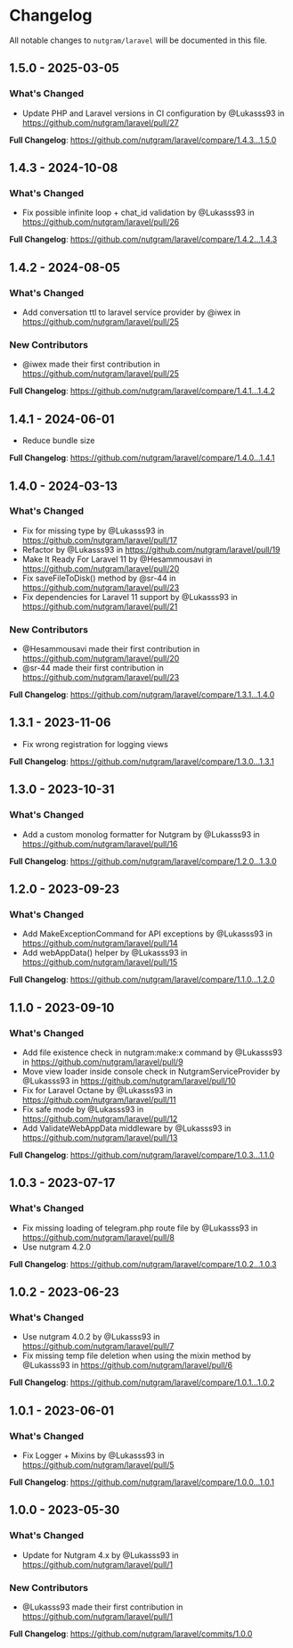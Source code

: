 # Changelog

All notable changes to `nutgram/laravel` will be documented in this file.

## 1.5.0 - 2025-03-05

### What's Changed

* Update PHP and Laravel versions in CI configuration by @Lukasss93 in https://github.com/nutgram/laravel/pull/27

**Full Changelog**: https://github.com/nutgram/laravel/compare/1.4.3...1.5.0

## 1.4.3 - 2024-10-08

### What's Changed

* Fix possible infinite loop + chat_id validation by @Lukasss93 in https://github.com/nutgram/laravel/pull/26

**Full Changelog**: https://github.com/nutgram/laravel/compare/1.4.2...1.4.3

## 1.4.2 - 2024-08-05

### What's Changed

* Add conversation ttl to laravel service provider by @iwex in https://github.com/nutgram/laravel/pull/25

### New Contributors

* @iwex made their first contribution in https://github.com/nutgram/laravel/pull/25

**Full Changelog**: https://github.com/nutgram/laravel/compare/1.4.1...1.4.2

## 1.4.1 - 2024-06-01

- Reduce bundle size

**Full Changelog**: https://github.com/nutgram/laravel/compare/1.4.0...1.4.1

## 1.4.0 - 2024-03-13

### What's Changed

* Fix for missing type by @Lukasss93 in https://github.com/nutgram/laravel/pull/17
* Refactor by @Lukasss93 in https://github.com/nutgram/laravel/pull/19
* Make It Ready For Laravel 11 by @Hesammousavi in https://github.com/nutgram/laravel/pull/20
* Fix saveFileToDisk() method by @sr-44 in https://github.com/nutgram/laravel/pull/23
* Fix dependencies for Laravel 11 support by @Lukasss93 in https://github.com/nutgram/laravel/pull/21

### New Contributors

* @Hesammousavi made their first contribution in https://github.com/nutgram/laravel/pull/20
* @sr-44 made their first contribution in https://github.com/nutgram/laravel/pull/23

**Full Changelog**: https://github.com/nutgram/laravel/compare/1.3.1...1.4.0

## 1.3.1 - 2023-11-06

- Fix wrong registration for logging views

**Full Changelog**: https://github.com/nutgram/laravel/compare/1.3.0...1.3.1

## 1.3.0 - 2023-10-31

### What's Changed

- Add a custom monolog formatter for Nutgram by @Lukasss93 in https://github.com/nutgram/laravel/pull/16

**Full Changelog**: https://github.com/nutgram/laravel/compare/1.2.0...1.3.0

## 1.2.0 - 2023-09-23

### What's Changed

- Add MakeExceptionCommand for API exceptions by @Lukasss93 in https://github.com/nutgram/laravel/pull/14
- Add webAppData() helper by @Lukasss93 in https://github.com/nutgram/laravel/pull/15

**Full Changelog**: https://github.com/nutgram/laravel/compare/1.1.0...1.2.0

## 1.1.0 - 2023-09-10

### What's Changed

- Add file existence check in nutgram:make:x command by @Lukasss93 in https://github.com/nutgram/laravel/pull/9
- Move view loader inside console check in NutgramServiceProvider by @Lukasss93 in https://github.com/nutgram/laravel/pull/10
- Fix for Laravel Octane by @Lukasss93 in https://github.com/nutgram/laravel/pull/11
- Fix safe mode by @Lukasss93 in https://github.com/nutgram/laravel/pull/12
- Add ValidateWebAppData middleware by @Lukasss93 in https://github.com/nutgram/laravel/pull/13

**Full Changelog**: https://github.com/nutgram/laravel/compare/1.0.3...1.1.0

## 1.0.3 - 2023-07-17

### What's Changed

- Fix missing loading of telegram.php route file by @Lukasss93 in https://github.com/nutgram/laravel/pull/8
- Use nutgram 4.2.0

**Full Changelog**: https://github.com/nutgram/laravel/compare/1.0.2...1.0.3

## 1.0.2 - 2023-06-23

### What's Changed

- Use nutgram 4.0.2 by @Lukasss93 in https://github.com/nutgram/laravel/pull/7
- Fix missing temp file deletion when using the mixin method by @Lukasss93 in https://github.com/nutgram/laravel/pull/6

**Full Changelog**: https://github.com/nutgram/laravel/compare/1.0.1...1.0.2

## 1.0.1 - 2023-06-01

### What's Changed

- Fix Logger + Mixins by @Lukasss93 in https://github.com/nutgram/laravel/pull/5

**Full Changelog**: https://github.com/nutgram/laravel/compare/1.0.0...1.0.1

## 1.0.0 - 2023-05-30

### What's Changed

- Update for Nutgram 4.x by @Lukasss93 in https://github.com/nutgram/laravel/pull/1

### New Contributors

- @Lukasss93 made their first contribution in https://github.com/nutgram/laravel/pull/1

**Full Changelog**: https://github.com/nutgram/laravel/commits/1.0.0
